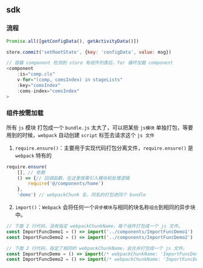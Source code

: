 ## sdk

### 流程

```js
Promise.all([getConfigData(), getActivityData()])

store.commit('setRootState', {key: 'configData', value: msg})

// 容器 component 检测到 store 有组件列表后，for 循环加载 component
<component 
    :is="comp.cls"
    v-for="(comp, comsIndex) in stageLists"
    :key="comsIndex"
    :coms-index="comsIndex"
>
```

### 组件按需加载

所有 `js` 模块 打包成一个 `bundle.js` 太大了，可以把某些 `js模块` 单独打包，等要用到的时候，`webpack` 自动创建 `script` 标签去请求这个 `js 文件`

1. `require.ensure()`：主要用于实现代码打包分离文件，`require.ensure()` 是 `webpack` 特有的

```js
require.ensure(
    [], // 依赖
    () => {// 回调函数，在这里按需引入模块和处理逻辑
        require('@/components/home')
    }, 
    'demo') // webpackChunk 名，同名的打包进同个 bundle
```

2. `import()`：`Webpack` 会将任何一个`异步模块`与相同的块名称`组合`到相同的异步块中。

```js
// 下面 2 行代码，没有指定 webpackChunkName，每个组件打包成一个 js 文件。
const ImportFuncDemo1 = () => import('../components/ImportFuncDemo1')
const ImportFuncDemo2 = () => import('../components/ImportFuncDemo2')

// 下面 2 行代码，指定了相同的 webpackChunkName，会合并打包成一个 js 文件。
const ImportFuncDemo = () => import(/* webpackChunkName: 'ImportFuncDemo' */ '../components/ImportFuncDemo')
const ImportFuncDemo2 = () => import(/* webpackChunkName: 'ImportFuncDemo' */ '../components/ImportFuncDemo2')

```


